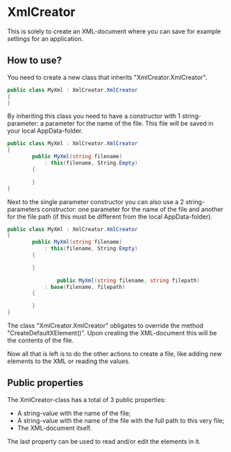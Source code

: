 # XmlCreator

This is solely to create an XML-document where you can save for example settings for an application.

## How to use?
You need to create a new class that inherits "XmlCreator.XmlCreator".

```C#
public class MyXml : XmlCreator.XmlCreator
{
}
```

By inheriting this class you need to have a constructor with 1 string-parameter: a parameter for the name of the file. This file will be saved in your local AppData-folder.

```C#
public class MyXml : XmlCreator.XmlCreator
{
        public MyXml(string filename)
            : this(filename, String.Empty)
        {

        }
}
```

Next to the single parameter constructor you can also use a 2 string-parameters constructor: one parameter for the name of the file and another for the file path (if this must be different from the local AppData-folder).

```C#
public class MyXml : XmlCreator.XmlCreator
{
        public MyXml(string filename)
            : this(filename, String.Empty)
        {

        }
        
                public MyXml(string filename, string filepath)
            : base(filename, filepath)
        {

        }
}
```

The class "XmlCreator.XmlCreator" obligates to override the method "CreateDefaultXElement()". Upon creating the XML-document this will be the contents of the file.

Now all that is left is to do the other actions to create a file, like adding new elements to the XML or reading the values.

## Public properties
The XmlCreator-class has a total of 3 public properties:
- A string-value with the name of the file;
- A string-value with the name of the file with the full path to this very file;
- The XML-document itself.

The last property can be used to read and/or edit the elements in it.
